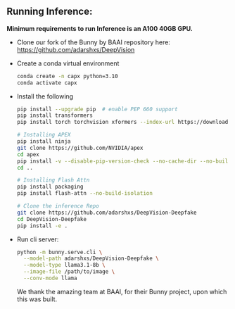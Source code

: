 ## Running Inference:
**Minimum requirements to run Inference is an A100 40GB GPU.**

- Clone our fork of the Bunny by BAAI repository here: https://github.com/adarshxs/DeepVision
- Create a conda virtual environment
  ```bash
  conda create -n capx python=3.10
  conda activate capx
  ```
- Install the following
  ```bash
  pip install --upgrade pip  # enable PEP 660 support
  pip install transformers
  pip install torch torchvision xformers --index-url https://download.pytorch.org/whl/cu118

  # Installing APEX
  pip install ninja
  git clone https://github.com/NVIDIA/apex
  cd apex
  pip install -v --disable-pip-version-check --no-cache-dir --no-build-isolation --global-option="--cpp_ext" --global-option="--cuda_ext" ./
  cd ..

  # Installing Flash Attn
  pip install packaging
  pip install flash-attn --no-build-isolation
  
  # Clone the inference Repo
  git clone https://github.com/adarshxs/DeepVision-Deepfake
  cd DeepVision-Deepfake
  pip install -e .
  ```
- Run cli server:
  ```bash
  python -m bunny.serve.cli \
	--model-path adarshxs/DeepVision-Deepfake \
	--model-type llama3.1-8b \
	--image-file /path/to/image \
	--conv-mode llama
  ```


  We thank the amazing team at BAAI, for their Bunny project, upon which this was built.
